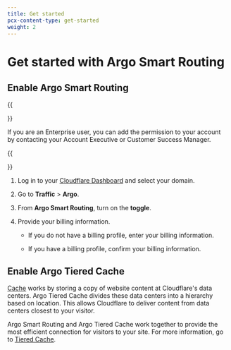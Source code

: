 ```yaml
---
title: Get started
pcx-content-type: get-started
weight: 2
---
```


# Get started with Argo Smart Routing

## Enable Argo Smart Routing

{{<Aside type="note">}}

If you are an Enterprise user, you can add the permission to your account by contacting your Account Executive or Customer Success Manager.

{{</Aside>}}

1. Log in to your [Cloudflare Dashboard](https://dash.cloudflare.com/) and select your domain.

1. Go to **Traffic** > **Argo**.

1. From **Argo Smart Routing**, turn on the **toggle**.

1. Provide your billing information.

    * If you do not have a billing profile, enter your billing information.

    * If you have a billing profile, confirm your billing information.

## Enable Argo Tiered Cache

[Cache](/cache/) works by storing a copy of website content at Cloudflare's data centers. Argo Tiered Cache divides these data centers into a hierarchy based on location. This allows Cloudflare to deliver content from data centers closest to your visitor.

Argo Smart Routing and Argo Tiered Cache work together to provide the most efficient connection for visitors to your site. For more information, go to [Tiered Cache](/cache/about/tiered-cache/).
